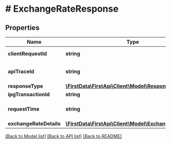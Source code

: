 # # ExchangeRateResponse

## Properties

Name | Type | Description | Notes
------------ | ------------- | ------------- | -------------
**clientRequestId** | **string** | Echoes back the value in the request header for tracking. | [optional] 
**apiTraceId** | **string** | Request identifier in API, can be used to request logs from the support team. | [optional] 
**responseType** | [**\FirstData\FirstApi\Client\Model\ResponseType**](ResponseType.md) |  | [optional] 
**ipgTransactionId** | **string** | The response transaction ID. | [optional] 
**requestTime** | **string** | Time of the request. The used format is \&quot;yyyy-MM-dd&#39;T&#39;HH:mm:ss.SSSXXX\&quot;. | [optional] 
**exchangeRateDetails** | [**\FirstData\FirstApi\Client\Model\ExchangeRateDetails**](ExchangeRateDetails.md) |  | [optional] 

[[Back to Model list]](../../README.md#documentation-for-models) [[Back to API list]](../../README.md#documentation-for-api-endpoints) [[Back to README]](../../README.md)


